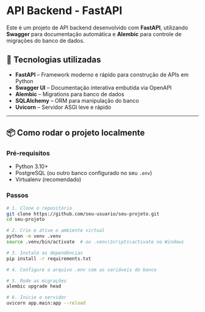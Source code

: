 # API Backend - FastAPI

Este é um projeto de API backend desenvolvido com **FastAPI**, utilizando **Swagger** para documentação automática e **Alembic** para controle de migrações do banco de dados.

## 🚀 Tecnologias utilizadas

- **FastAPI** – Framework moderno e rápido para construção de APIs em Python
- **Swagger UI** – Documentação interativa embutida via OpenAPI
- **Alembic** – Migrations para banco de dados
- **SQLAlchemy** – ORM para manipulação do banco
- **Uvicorn** – Servidor ASGI leve e rápido

---

## 📦 Como rodar o projeto localmente

### Pré-requisitos

- Python 3.10+
- PostgreSQL (ou outro banco configurado no seu `.env`)
- Virtualenv (recomendado)

### Passos

```bash
# 1. Clone o repositório
git clone https://github.com/seu-usuario/seu-projeto.git
cd seu-projeto

# 2. Crie e ative o ambiente virtual
python -m venv .venv
source .venv/bin/activate  # ou .venv\Scripts\activate no Windows

# 3. Instale as dependências
pip install -r requirements.txt

# 4. Configure o arquivo .env com as variáveis do banco

# 5. Rode as migrações
alembic upgrade head

# 6. Inicie o servidor
uvicorn app.main:app --reload
